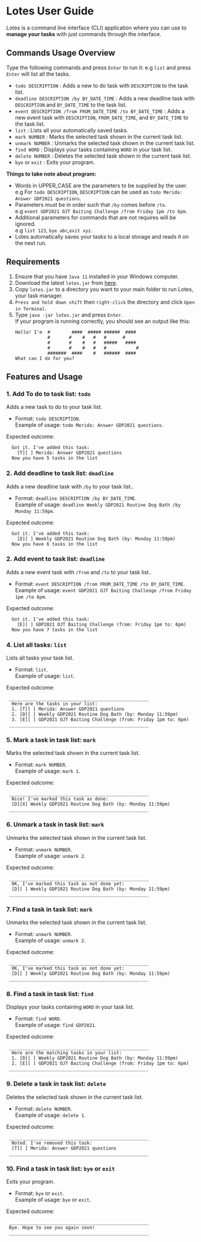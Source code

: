 # Lotes User Guide

Lotes is a command line interface (CLI) application where you can use to **manage your tasks** with just commands through the interface.

## Commands Usage Overview
Type the following commands and press `Enter` to run it:
e.g `list` and press `Enter` will list all the tasks.<br>

* `todo DESCRIPTION` : Adds a new to do task with `DESCRIPTION` to the task list.
* `deadline DESCRIPTION /by BY_DATE_TIME` : Adds a new deadline task with `DESCRIPTION` and `BY_DATE_TIME` to the task list.  
* `event DESCRIPTION /from FROM_DATE_TIME /to BY_DATE_TIME` : Adds a new event task with `DESCRIPTION`, `FROM_DATE_TIME`, and `BY_DATE_TIME` to the task list.
* `list` : Lists all your automatically saved tasks.
* `mark NUMBER` :  Marks the selected task shown in the current task list.
* `unmark NUMBER` : Unmarks the selected task shown in the current task list.
* `find WORD` : Displays your tasks containing `WORD` in your task list.
* `delete NUMBER` : Deletes the selected task shown in the current task list.
* `bye` or `exit` : Exits your program.

**Things to take note about program:**
* Words in UPPER_CASE are the parameters to be supplied by the user.<br>
e.g For `todo DESCRIPTION`, `DESCRIPTION` can be used as `todo Merida: Answer GDP2021 questions`.
* Parameters must be in order such that `/by` comes before `/to`.<br>
e.g `event GDP2021 OJT Baiting Challenge /from Friday 1pm /to 6pm`.
* Additional parameters for commands that are not requires will be ignored.<br>
e.g `list 123`, `bye abc`,`exit xyz`.
* Lotes automatically saves your tasks to a local storage and reads it on the next run.

## Requirements
1. Ensure that you have `Java 11` installed in your Windows computer.
2. Download the latest `lotes.jar` from [here](https://github.com/e0958902/ip/releases).
3. Copy `lotes.jar` to a directory you want to your main folder to run Lotes, your task manager.
4. `Press and hold down shift` then `right-click` the directory and click `Open in Terminal`.
5. Type `java -jar lotes.jar` and press `Enter`.<br>
   If your program is running correctly, you should see an output like this:
   ```
   Hello! I'm  #        ####  ##### ######  ####
               #       #    #   #   #      #
               #       #    #   #   #####   ####
               #       #    #   #   #           #
               #######  ####    #   ######  ####
   What can I do for you?
   ```

## Features and Usage
### 1. Add To do to task list: `todo`
Adds a new task to do to your task list.<br>
* Format: `todo DESCRIPTION`.<br>
Example of usage: `todo Merida: Answer GDP2021 questions`.<br>

Expected outcome:
   ```
     Got it. I've added this task: 
       [T][ ] Merida: Answer GDP2021 questions
     Now you have 5 tasks in the list
   ```
  
### 2. Add deadline to task list: `deadline`
Adds a new deadline task with `/by` to your task list..<br>
* Format: `deadline DESCRIPTION /by BY_DATE_TIME`.<br>
Example of usage: `deadline Weekly GDP2021 Routine Dog Bath /by Monday 11:59pm`.<br> 

Expected outcome:
   ```
     Got it. I've added this task: 
       [D][ ] Weekly GDP2021 Routine Dog Bath (by: Monday 11:59pm)
     Now you have 6 tasks in the list
   ```

### 2. Add event to task list: `deadline`
Adds a new event task with `/from` and `/to` to your task list..<br>
* Format: `event DESCRIPTION /from FROM_DATE_TIME /to BY_DATE_TIME`.<br>
  Example of usage: `event GDP2021 OJT Baiting Challenge /from Friday 1pm /to 6pm`.<br>

Expected outcome:
   ```
     Got it. I've added this task: 
       [E][ ] GDP2021 OJT Baiting Challenge (from: Friday 1pm to: 6pm)
     Now you have 7 tasks in the list
   ```

### 4. List all tasks: `list`
Lists all tasks your task list.<br>
* Format: `list`.<br>
  Example of usage: `list`.<br>

Expected outcome:
   ```
    ____________________________________________________
     Here are the tasks in your list:
     1. [T][ ] Merida: Answer GDP2021 questions
     2. [D][ ] Weekly GDP2021 Routine Dog Bath (by: Monday 11:59pm)
     3. [E][ ] GDP2021 OJT Baiting Challenge (from: Friday 1pm to: 6pm)
    ____________________________________________________
   ```

### 5. Mark a task in task list: `mark`
Marks the selected task shown in the current task list.<br>
* Format: `mark NUMBER`.<br>
  Example of usage: `mark 1`.<br>

Expected outcome:
   ```
    ____________________________________________________
     Nice! I've marked this task as done:
     [D][X] Weekly GDP2021 Routine Dog Bath (by: Monday 11:59pm)
    ____________________________________________________
   ```

### 6. Unmark a task in task list: `mark`
Unmarks the selected task shown in the current task list.<br>
* Format: `unmark NUMBER`.<br>
  Example of usage: `unmark 2`.<br>

Expected outcome:
   ```
    ____________________________________________________
     OK, I've marked this task as not done yet:
     [D][ ] Weekly GDP2021 Routine Dog Bath (by: Monday 11:59pm)
    ____________________________________________________
   ```

### 7. Find a task in task list: `mark`
Unmarks the selected task shown in the current task list.<br>
* Format: `unmark NUMBER`.<br>
  Example of usage: `unmark 2`.<br>

Expected outcome:
   ```
    ____________________________________________________
     OK, I've marked this task as not done yet:
     [D][ ] Weekly GDP2021 Routine Dog Bath (by: Monday 11:59pm)
    ____________________________________________________
   ```

### 8. Find a task in task list: `find`
Displays your tasks containing `WORD` in your task list.<br>
* Format: `find WORD`.<br>
  Example of usage: `find GDP2021`.<br>

Expected outcome:
   ```
    ____________________________________________________
     Here are the matching tasks in your list:
     1. [D][ ] Weekly GDP2021 Routine Dog Bath (by: Monday 11:59pm)
     2. [E][ ] GDP2021 OJT Baiting Challenge (from: Friday 1pm to: 6pm)
    ____________________________________________________
   ```

### 9. Delete a task in task list: `delete`
Deletes the selected task shown in the current task list.<br>
* Format: `delete NUMBER`.<br>
  Example of usage: `delete 1`.<br>

Expected outcome:
   ```
    ____________________________________________________
     Noted. I've removed this task:
     [T][ ] Merida: Answer GDP2021 questions
    ____________________________________________________
   ```

### 10. Find a task in task list: `bye` or `exit`
Exits your program.<br>
* Format: `bye` or `exit`.<br>
  Example of usage: `bye` or `exit`.<br>

Expected outcome:
   ```
    ____________________________________________________
    Bye. Hope to see you again soon!
    ____________________________________________________
   ```
